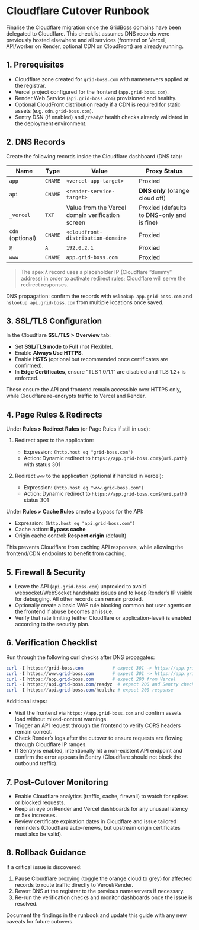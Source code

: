 # Cloudflare Cutover Runbook

Finalise the Cloudflare migration once the GridBoss domains have been delegated to Cloudflare. This checklist assumes DNS records were previously hosted elsewhere and all services (frontend on Vercel, API/worker on Render, optional CDN on CloudFront) are already running.

## 1. Prerequisites
- Cloudflare zone created for `grid-boss.com` with nameservers applied at the registrar.
- Vercel project configured for the frontend (`app.grid-boss.com`).
- Render Web Service (`api.grid-boss.com`) provisioned and healthy.
- Optional CloudFront distribution ready if a CDN is required for static assets (e.g. `cdn.grid-boss.com`).
- Sentry DSN (if enabled) and `/readyz` health checks already validated in the deployment environment.

## 2. DNS Records
Create the following records inside the Cloudflare dashboard (DNS tab):

| Name | Type | Value | Proxy Status |
| ---- | ---- | ----- | ------------ |
| `app` | `CNAME` | `<vercel-app-target>` | Proxied |
| `api` | `CNAME` | `<render-service-target>` | **DNS only** (orange cloud off) |
| `_vercel` | `TXT` | Value from the Vercel domain verification screen | Proxied (defaults to DNS-only and is fine) |
| `cdn` (optional) | `CNAME` | `<cloudfront-distribution-domain>` | Proxied |
| `@` | `A` | `192.0.2.1` | Proxied |
| `www` | `CNAME` | `app.grid-boss.com` | Proxied |

> The apex `A` record uses a placeholder IP (Cloudflare “dummy” address) in order to activate redirect rules; Cloudflare will serve the redirect responses.

DNS propagation: confirm the records with `nslookup app.grid-boss.com` and `nslookup api.grid-boss.com` from multiple locations once saved.

## 3. SSL/TLS Configuration
In the Cloudflare **SSL/TLS > Overview** tab:

- Set **SSL/TLS mode** to **Full** (not Flexible).
- Enable **Always Use HTTPS**.
- Enable **HSTS** (optional but recommended once certificates are confirmed).
- In **Edge Certificates**, ensure “TLS 1.0/1.1” are disabled and TLS 1.2+ is enforced.

These ensure the API and frontend remain accessible over HTTPS only, while Cloudflare re-encrypts traffic to Vercel and Render.

## 4. Page Rules & Redirects
Under **Rules > Redirect Rules** (or Page Rules if still in use):

1. Redirect apex to the application:
   - Expression: `(http.host eq "grid-boss.com")`
   - Action: Dynamic redirect to `https://app.grid-boss.com${uri.path}` with status 301

2. Redirect `www` to the application (optional if handled in Vercel):
   - Expression: `(http.host eq "www.grid-boss.com")`
   - Action: Dynamic redirect to `https://app.grid-boss.com${uri.path}` status 301

Under **Rules > Cache Rules** create a bypass for the API:

- Expression: `(http.host eq "api.grid-boss.com")`
- Cache action: **Bypass cache**
- Origin cache control: **Respect origin** (default)

This prevents Cloudflare from caching API responses, while allowing the frontend/CDN endpoints to benefit from caching.

## 5. Firewall & Security
- Leave the API (`api.grid-boss.com`) unproxied to avoid websocket/WebSocket handshake issues and to keep Render’s IP visible for debugging. All other records can remain proxied.
- Optionally create a basic WAF rule blocking common bot user agents on the frontend if abuse becomes an issue.
- Verify that rate limiting (either Cloudflare or application-level) is enabled according to the security plan.

## 6. Verification Checklist
Run through the following curl checks after DNS propagates:

```powershell
curl -I https://grid-boss.com           # expect 301 -> https://app.grid-boss.com
curl -I https://www.grid-boss.com       # expect 301 -> https://app.grid-boss.com
curl -I https://app.grid-boss.com       # expect 200 from Vercel
curl -I https://api.grid-boss.com/readyz  # expect 200 and Sentry check status `ok` when DSN configured
curl -I https://api.grid-boss.com/healthz # expect 200 response
```

Additional steps:

- Visit the frontend via `https://app.grid-boss.com` and confirm assets load without mixed-content warnings.
- Trigger an API request through the frontend to verify CORS headers remain correct.
- Check Render’s logs after the cutover to ensure requests are flowing through Cloudflare IP ranges.
- If Sentry is enabled, intentionally hit a non-existent API endpoint and confirm the error appears in Sentry (Cloudflare should not block the outbound traffic).

## 7. Post-Cutover Monitoring
- Enable Cloudflare analytics (traffic, cache, firewall) to watch for spikes or blocked requests.
- Keep an eye on Render and Vercel dashboards for any unusual latency or 5xx increases.
- Review certificate expiration dates in Cloudflare and issue tailored reminders (Cloudflare auto-renews, but upstream origin certificates must also be valid).

## 8. Rollback Guidance
If a critical issue is discovered:

1. Pause Cloudflare proxying (toggle the orange cloud to grey) for affected records to route traffic directly to Vercel/Render.
2. Revert DNS at the registrar to the previous nameservers if necessary.
3. Re-run the verification checks and monitor dashboards once the issue is resolved.

Document the findings in the runbook and update this guide with any new caveats for future cutovers.
